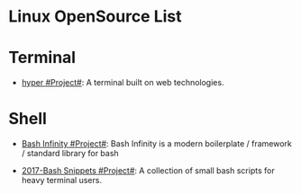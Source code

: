 # Linux OpenSource List

# Terminal

- [hyper #Project#](https://github.com/zeit/hyper): A terminal built on web technologies.

# Shell

- [Bash Infinity #Project#](https://github.com/niieani/bash-oo-framework): Bash Infinity is a modern boilerplate / framework / standard library for bash

- [2017-Bash Snippets #Project#](https://github.com/alexanderepstein/Bash-Snippets): A collection of small bash scripts for heavy terminal users.

